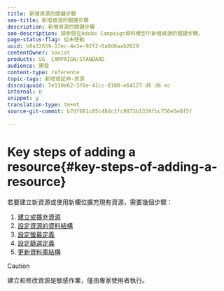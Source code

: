 ```yaml
---
title: 新增資源的關鍵步驟
seo-title: 新增資源的關鍵步驟
description: 新增資源的關鍵步驟
seo-description: 請參閱在Adobe Campaign資料模型中新增資源的關鍵步驟。
page-status-flag: 從未啓動
uuid: b8a32659-17ec-4e3e-92f2-0a0d6aab2629
contentOwner: saviat
products: SG_ CAMPAIGN/STANDARD
audience: 開發
content-type: reference
topic-tags: 新增或延伸-資源
discoiquuid: 7e130e62-3f6e-41cc-8108-e64127 d6 d6 ec
internal: n
snippet: y
translation-type: tm+mt
source-git-commit: b7df681c05c48dc1fc9873b1339fbc756e5e0f5f

---
```



# Key steps of adding a resource{#key-steps-of-adding-a-resource}

若要建立新資源或使用新欄位擴充現有資源，需要幾個步驟：

1. [建立或擴充資源](../../developing/using/creating-or-extending-the-resource.md)
1. [設定資源的資料結構](../../developing/using/configuring-the-resource-s-data-structure.md)
1. [設定螢幕定義](../../developing/using/configuring-the-screen-definition.md)
1. [設定篩選定義](../../developing/using/configuring-filter-definition.md)
1. [更新資料庫結構](../../developing/using/updating-the-database-structure.md)

>[!CAUTION]
>
>建立和修改資源是敏感作業，僅由專家使用者執行。


